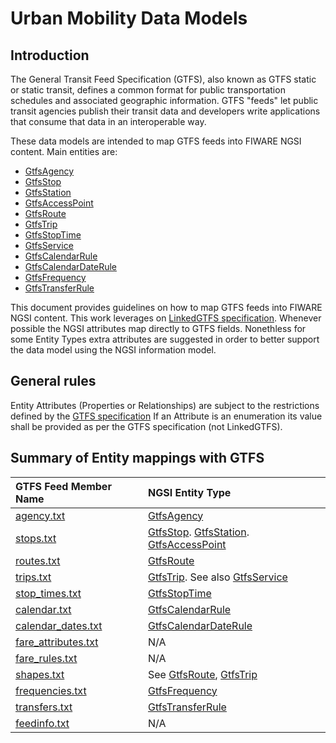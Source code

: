 # Urban Mobility Data Models

## Introduction

The General Transit Feed Specification (GTFS), also known as GTFS static or
static transit, defines a common format for public transportation schedules and
associated geographic information. GTFS "feeds" let public transit agencies
publish their transit data and developers write applications that consume that
data in an interoperable way.

These data models are intended to map GTFS feeds into FIWARE NGSI content. Main
entities are:

-   [GtfsAgency](./GtfsAgency/doc/spec.md)
-   [GtfsStop](./GtfsStop/doc/spec.md)
-   [GtfsStation](./GtfsStation/doc/spec.md)
-   [GtfsAccessPoint](./GtfsAccessPoint/doc/spec.md)
-   [GtfsRoute](./GtfsRoute/doc/spec.md)
-   [GtfsTrip](./GtfsTrip/doc/spec.md)
-   [GtfsStopTime](./GtfsStopTime/doc/spec.md)
-   [GtfsService](./GtfsService/doc/spec.md)
-   [GtfsCalendarRule](./GtfsCalendarRule/doc/spec.md)
-   [GtfsCalendarDateRule](./GtfsCalendarDateRule/doc/spec.md)
-   [GtfsFrequency](./GtfsFrequency/doc/spec.md)
-   [GtfsTransferRule](./GtfsTransferRule/doc/spec.md)

This document provides guidelines on how to map GTFS feeds into FIWARE NGSI
content. This work leverages on
[LinkedGTFS specification](https://github.com/OpenTransport/linked-gtfs/blob/master/spec.md).
Whenever possible the NGSI attributes map directly to GTFS fields. Nonethless
for some Entity Types extra attributes are suggested in order to better support
the data model using the NGSI information model.

## General rules

Entity Attributes (Properties or Relationships) are subject to the restrictions
defined by the
[GTFS specification](https://developers.google.com/transit/gtfs/reference/#term-definitions)
If an Attribute is an enumeration its value shall be provided as per the GTFS
specification (not LinkedGTFS).

## Summary of Entity mappings with GTFS

| GTFS Feed Member Name                                                                           | NGSI Entity Type                                                                                                                  |
| :---------------------------------------------------------------------------------------------- | :-------------------------------------------------------------------------------------------------------------------------------- |
| [agency.txt](https://developers.google.com/transit/gtfs/reference/#agencytxt)                   | [GtfsAgency](../GtfsAgency/doc/spec.md)                                                                                           |
| [stops.txt](https://developers.google.com/transit/gtfs/reference/#stopstxt)                     | [GtfsStop](../GtfsStop/doc/spec.md). [GtfsStation](../GtfsStation/doc/spec.md). [GtfsAccessPoint](../GtfsAccessPoint/doc/spec.md) |
| [routes.txt](https://developers.google.com/transit/gtfs/reference/#routestxt)                   | [GtfsRoute](../GtfsRoute/doc/spec.md)                                                                                             |
| [trips.txt](https://developers.google.com/transit/gtfs/reference/#tripstxt)                     | [GtfsTrip](../GtfsTrip/doc/spec.md). See also [GtfsService](../GtfsService/doc/spec.md)                                           |
| [stop_times.txt](https://developers.google.com/transit/gtfs/reference/#stop_timestxt)           | [GtfsStopTime](../GtfsStopTime/doc/spec.md)                                                                                       |
| [calendar.txt](https://developers.google.com/transit/gtfs/reference/#calendartxt)               | [GtfsCalendarRule](../GtfsCalendarRule/doc/spec.md)                                                                               |
| [calendar_dates.txt](https://developers.google.com/transit/gtfs/reference/#calendar_datestxt)   | [GtfsCalendarDateRule](../GtfsCalendarDateRule/doc/spec.md)                                                                       |
| [fare_attributes.txt](https://developers.google.com/transit/gtfs/reference/#fare_attributestxt) | N/A                                                                                                                               |
| [fare_rules.txt](https://developers.google.com/transit/gtfs/reference/#fare_rulestxt)           | N/A                                                                                                                               |
| [shapes.txt](https://developers.google.com/transit/gtfs/reference/#shapestxt)                   | See [GtfsRoute](../GtfsRoute/doc/spec.md), [GtfsTrip](../GtfsTrip/doc/spec.md)                                                    |
| [frequencies.txt](https://developers.google.com/transit/gtfs/reference/#frequenciestxt)         | [GtfsFrequency](../GtfsFrequency/doc/spec.md)                                                                                     |
| [transfers.txt](https://developers.google.com/transit/gtfs/reference/#transferstxt)             | [GtfsTransferRule](../GtfsTransferRule/doc/spec.md)                                                                               |
| [feedinfo.txt](https://developers.google.com/transit/gtfs/reference/#feed_infotxt)              | N/A                                                                                                                               |

